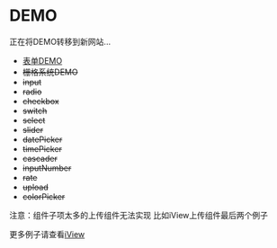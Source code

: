 # DEMO
正在将DEMO转移到新网站...

* [表单DEMO](https://jsrun.net/yJXKp/edit)
* ~~栅格系统DEMO~~
* ~~input~~
* ~~radio~~
* ~~checkbox~~
* ~~switch~~
* ~~select~~
* ~~slider~~
* ~~datePicker~~
* ~~timePicker~~
* ~~cascader~~
* ~~inputNumber~~
* ~~rate~~
* ~~upload~~
* ~~colorPicker~~


注意：组件子项太多的上传组件无法实现 比如iView上传组件最后两个例子

更多例子请查看[iView](https://www.iviewui.com/components/input)
